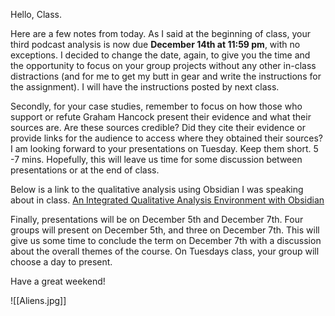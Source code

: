 Hello, Class. 

Here are a few notes from today. As I said at the beginning of class, your third podcast analysis is now due **December 14th at 11:59 pm**, with no exceptions. I decided to change the date, again, to give you the time and the opportunity to focus on your group projects without any other in-class distractions (and for me to get my butt in gear and write the instructions for the assignment). I will have the instructions posted by next class.

Secondly, for your case studies, remember to focus on how those who support or refute Graham Hancock present their evidence and what their sources are. Are these sources credible? Did they cite their evidence or provide links for the audience to access where they obtained their sources?  I am looking forward to your presentations on Tuesday. Keep them short. 5 -7 mins. Hopefully, this will leave us time for some discussion between presentations or at the end of class. 

Below is a link to the qualitative analysis using Obsidian I was speaking about in class. 
[An Integrated Qualitative Analysis Environment with Obsidian](https://fulcra.design/Posts/An-Integrated-Qualitative-Analysis-Environment-with-Obsidian/#preparing-the-data)

Finally, presentations will be on December 5th and December 7th. Four groups will present on December 5th, and three on December 7th. This will give us some time to conclude the term on December 7th with a discussion about the overall themes of the course. On Tuesdays class, your group will choose a day to present. 

Have a great weekend!

![[Aliens.jpg]]
